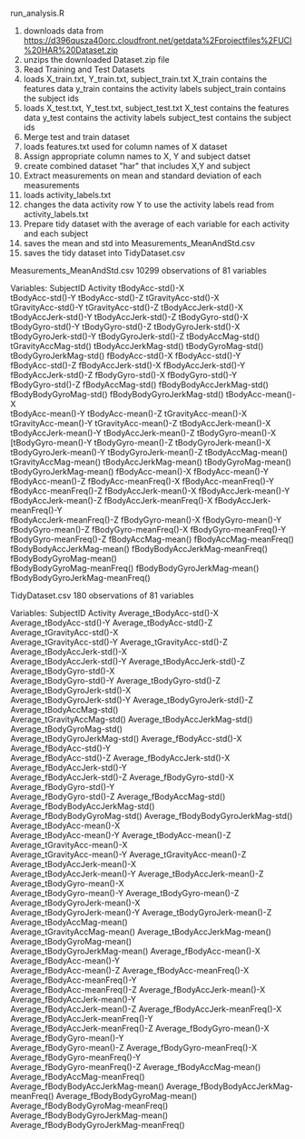 run_analysis.R
1. downloads data from https://d396qusza40orc.cloudfront.net/getdata%2Fprojectfiles%2FUCI%20HAR%20Dataset.zip
2. unzips the downloaded Dataset.zip file
3. Read Training and Test Datasets
4. loads X_train.txt, Y_train.txt, subject_train.txt
      X_train contains the features data 
      y_train contains the activity labels
      subject_train contains the subject ids
5. loads X_test.txt, Y_test.txt, subject_test.txt
      X_test contains the features data 
      y_test contains the activity labels
      subject_test contains the subject ids
6. Merge test and train dataset
7. loads features.txt used for column names of X dataset
8. Assign appropriate column names to X, Y and subject datset
9. create combined dataset "har" that includes X,Y and subject
10. Extract measurements on mean and standard deviation of each measurements
11. loads activity_labels.txt
12. changes the data activity row Y  to use the activity labels read from activity_labels.txt
13. Prepare tidy dataset with the average of each variable for each activity and each subject
14. saves the mean and std into Measurements_MeanAndStd.csv
15. saves the tidy dataset into TidyDataset.csv


Measurements_MeanAndStd.csv
  10299 observations of 81 variables
  
Variables:
SubjectID                       Activity                      tBodyAcc-std()-X               
tBodyAcc-std()-Y                tBodyAcc-std()-Z                tGravityAcc-std()-X            
tGravityAcc-std()-Y             tGravityAcc-std()-Z             tBodyAccJerk-std()-X           
tBodyAccJerk-std()-Y            tBodyAccJerk-std()-Z            tBodyGyro-std()-X              
tBodyGyro-std()-Y               tBodyGyro-std()-Z               tBodyGyroJerk-std()-X          
tBodyGyroJerk-std()-Y           tBodyGyroJerk-std()-Z           tBodyAccMag-std()              
tGravityAccMag-std()            tBodyAccJerkMag-std()           tBodyGyroMag-std()             
tBodyGyroJerkMag-std()          fBodyAcc-std()-X                fBodyAcc-std()-Y               
fBodyAcc-std()-Z                fBodyAccJerk-std()-X            fBodyAccJerk-std()-Y           
fBodyAccJerk-std()-Z            fBodyGyro-std()-X               fBodyGyro-std()-Y              
fBodyGyro-std()-Z               fBodyAccMag-std()               fBodyBodyAccJerkMag-std()      
fBodyBodyGyroMag-std()          fBodyBodyGyroJerkMag-std()      tBodyAcc-mean()-X              
tBodyAcc-mean()-Y               tBodyAcc-mean()-Z               tGravityAcc-mean()-X           
tGravityAcc-mean()-Y            tGravityAcc-mean()-Z            tBodyAccJerk-mean()-X          
tBodyAccJerk-mean()-Y           tBodyAccJerk-mean()-Z           tBodyGyro-mean()-X             
[tBodyGyro-mean()-Y              tBodyGyro-mean()-Z              tBodyGyroJerk-mean()-X         
tBodyGyroJerk-mean()-Y          tBodyGyroJerk-mean()-Z          tBodyAccMag-mean()             
tGravityAccMag-mean()           tBodyAccJerkMag-mean()          tBodyGyroMag-mean()            
tBodyGyroJerkMag-mean()         fBodyAcc-mean()-X               fBodyAcc-mean()-Y              
fBodyAcc-mean()-Z               fBodyAcc-meanFreq()-X           fBodyAcc-meanFreq()-Y          
fBodyAcc-meanFreq()-Z           fBodyAccJerk-mean()-X           fBodyAccJerk-mean()-Y          
fBodyAccJerk-mean()-Z           fBodyAccJerk-meanFreq()-X       fBodyAccJerk-meanFreq()-Y      
fBodyAccJerk-meanFreq()-Z       fBodyGyro-mean()-X              fBodyGyro-mean()-Y             
fBodyGyro-mean()-Z              fBodyGyro-meanFreq()-X          fBodyGyro-meanFreq()-Y         
fBodyGyro-meanFreq()-Z          fBodyAccMag-mean()              fBodyAccMag-meanFreq()         
fBodyBodyAccJerkMag-mean()      fBodyBodyAccJerkMag-meanFreq()  fBodyBodyGyroMag-mean()        
fBodyBodyGyroMag-meanFreq()     fBodyBodyGyroJerkMag-mean()     fBodyBodyGyroJerkMag-meanFreq()

TidyDataset.csv
  180 observations of 81 variables
  
Variables:
SubjectID                               Activity                                Average_tBodyAcc-std()-X               
Average_tBodyAcc-std()-Y                Average_tBodyAcc-std()-Z                Average_tGravityAcc-std()-X            
Average_tGravityAcc-std()-Y             Average_tGravityAcc-std()-Z             Average_tBodyAccJerk-std()-X           
Average_tBodyAccJerk-std()-Y            Average_tBodyAccJerk-std()-Z            Average_tBodyGyro-std()-X              
Average_tBodyGyro-std()-Y               Average_tBodyGyro-std()-Z               Average_tBodyGyroJerk-std()-X          
Average_tBodyGyroJerk-std()-Y           Average_tBodyGyroJerk-std()-Z           Average_tBodyAccMag-std()              
Average_tGravityAccMag-std()            Average_tBodyAccJerkMag-std()           Average_tBodyGyroMag-std()             
Average_tBodyGyroJerkMag-std()          Average_fBodyAcc-std()-X                Average_fBodyAcc-std()-Y               
Average_fBodyAcc-std()-Z                Average_fBodyAccJerk-std()-X            Average_fBodyAccJerk-std()-Y           
Average_fBodyAccJerk-std()-Z            Average_fBodyGyro-std()-X               Average_fBodyGyro-std()-Y              
Average_fBodyGyro-std()-Z               Average_fBodyAccMag-std()               Average_fBodyBodyAccJerkMag-std()      
Average_fBodyBodyGyroMag-std()          Average_fBodyBodyGyroJerkMag-std()      Average_tBodyAcc-mean()-X              
Average_tBodyAcc-mean()-Y               Average_tBodyAcc-mean()-Z               Average_tGravityAcc-mean()-X           
Average_tGravityAcc-mean()-Y            Average_tGravityAcc-mean()-Z            Average_tBodyAccJerk-mean()-X          
Average_tBodyAccJerk-mean()-Y           Average_tBodyAccJerk-mean()-Z           Average_tBodyGyro-mean()-X             
Average_tBodyGyro-mean()-Y              Average_tBodyGyro-mean()-Z              Average_tBodyGyroJerk-mean()-X         
Average_tBodyGyroJerk-mean()-Y          Average_tBodyGyroJerk-mean()-Z          Average_tBodyAccMag-mean()             
Average_tGravityAccMag-mean()           Average_tBodyAccJerkMag-mean()          Average_tBodyGyroMag-mean()            
Average_tBodyGyroJerkMag-mean()         Average_fBodyAcc-mean()-X               Average_fBodyAcc-mean()-Y              
Average_fBodyAcc-mean()-Z               Average_fBodyAcc-meanFreq()-X           Average_fBodyAcc-meanFreq()-Y          
Average_fBodyAcc-meanFreq()-Z           Average_fBodyAccJerk-mean()-X           Average_fBodyAccJerk-mean()-Y          
Average_fBodyAccJerk-mean()-Z           Average_fBodyAccJerk-meanFreq()-X       Average_fBodyAccJerk-meanFreq()-Y      
Average_fBodyAccJerk-meanFreq()-Z       Average_fBodyGyro-mean()-X              Average_fBodyGyro-mean()-Y             
Average_fBodyGyro-mean()-Z              Average_fBodyGyro-meanFreq()-X          Average_fBodyGyro-meanFreq()-Y         
Average_fBodyGyro-meanFreq()-Z          Average_fBodyAccMag-mean()              Average_fBodyAccMag-meanFreq()         
Average_fBodyBodyAccJerkMag-mean()      Average_fBodyBodyAccJerkMag-meanFreq()  Average_fBodyBodyGyroMag-mean()        
Average_fBodyBodyGyroMag-meanFreq()     Average_fBodyBodyGyroJerkMag-mean()     Average_fBodyBodyGyroJerkMag-meanFreq()

